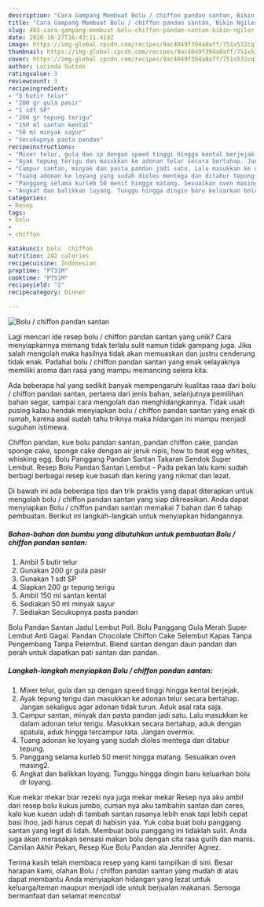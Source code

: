 ```yaml
---
description: "Cara Gampang Membuat Bolu / chiffon pandan santan, Bikin Ngiler"
title: "Cara Gampang Membuat Bolu / chiffon pandan santan, Bikin Ngiler"
slug: 483-cara-gampang-membuat-bolu-chiffon-pandan-santan-bikin-ngiler
date: 2020-10-27T16:43:11.414Z
image: https://img-global.cpcdn.com/recipes/9ac4049f394a8aff/751x532cq70/bolu-chiffon-pandan-santan-foto-resep-utama.jpg
thumbnail: https://img-global.cpcdn.com/recipes/9ac4049f394a8aff/751x532cq70/bolu-chiffon-pandan-santan-foto-resep-utama.jpg
cover: https://img-global.cpcdn.com/recipes/9ac4049f394a8aff/751x532cq70/bolu-chiffon-pandan-santan-foto-resep-utama.jpg
author: Lucinda Sutton
ratingvalue: 3
reviewcount: 3
recipeingredient:
- "5 butir telur"
- "200 gr gula pasir"
- "1 sdt SP"
- "200 gr tepung terigu"
- "150 ml santan kental"
- "50 ml minyak sayur"
- "Secukupnya pasta pandan"
recipeinstructions:
- "Mixer telur, gula dan sp dengan speed tinggi hingga kental berjejak."
- "Ayak tepung terigu dan masukkan ke adonan telur secara bertahap. Jangan sekaligus agar adonan tidak turun. Aduk asal rata saja."
- "Campur santan, minyak dan pasta pandan jadi satu. Lalu masukkan ke dalam adonan telur terigu. Masukkan secara bertahap, aduk dengan spatula, aduk hingga tercampur rata. Jangan overmix."
- "Tuang adonan ke loyang yang sudah dioles mentega dan ditabur tepung."
- "Panggang selama kurleb 50 menit hingga matang. Sesuaikan oven masing2."
- "Angkat dan balikkan loyang. Tunggu hingga dingin baru keluarkan bolu dr loyang."
categories:
- Resep
tags:
- bolu
- 
- chiffon

katakunci: bolu  chiffon 
nutrition: 242 calories
recipecuisine: Indonesian
preptime: "PT31M"
cooktime: "PT51M"
recipeyield: "2"
recipecategory: Dinner

---
```



![Bolu / chiffon pandan santan](https://img-global.cpcdn.com/recipes/9ac4049f394a8aff/751x532cq70/bolu-chiffon-pandan-santan-foto-resep-utama.jpg)

Lagi mencari ide resep bolu / chiffon pandan santan yang unik? Cara menyiapkannya memang tidak terlalu sulit namun tidak gampang juga. Jika salah mengolah maka hasilnya tidak akan memuaskan dan justru cenderung tidak enak. Padahal bolu / chiffon pandan santan yang enak selayaknya memiliki aroma dan rasa yang mampu memancing selera kita.

Ada beberapa hal yang sedikit banyak mempengaruhi kualitas rasa dari bolu / chiffon pandan santan, pertama dari jenis bahan, selanjutnya pemilihan bahan segar, sampai cara mengolah dan menghidangkannya. Tidak usah pusing kalau hendak menyiapkan bolu / chiffon pandan santan yang enak di rumah, karena asal sudah tahu triknya maka hidangan ini mampu menjadi suguhan istimewa.

Chiffon pandan, kue bolu pandan santan, pandan chiffon cake, pandan sponge cake, sponge cake dengan air jeruk nipis, how to beat egg whites, whisking egg. Bolu Panggang Pandan Santan Takaran Sendok Super Lembut. Resep Bolu Pandan Santan Lembut - Pada pekan lalu kami sudah berbagi berbagai resep kue basah dan kering yang nikmat dan lezat.


Di bawah ini ada beberapa tips dan trik praktis yang dapat diterapkan untuk mengolah bolu / chiffon pandan santan yang siap dikreasikan. Anda dapat menyiapkan Bolu / chiffon pandan santan memakai 7 bahan dan 6 tahap pembuatan. Berikut ini langkah-langkah untuk menyiapkan hidangannya.

<!--inarticleads1-->

##### Bahan-bahan dan bumbu yang dibutuhkan untuk pembuatan Bolu / chiffon pandan santan:

1. Ambil 5 butir telur
1. Gunakan 200 gr gula pasir
1. Gunakan 1 sdt SP
1. Siapkan 200 gr tepung terigu
1. Ambil 150 ml santan kental
1. Sediakan 50 ml minyak sayur
1. Sediakan Secukupnya pasta pandan


Bolu Pandan Santan Jadul Lembut Poll. Bolu Panggang Gula Merah Super Lembut Anti Gagal. Pandan Chocolate Chiffon Cake Selembut Kapas Tanpa Pengembang Tanpa Pelembut. Blend santan dengan daun pandan dan perah untuk dapatkan pati santan dan pandan. 

<!--inarticleads2-->

##### Langkah-langkah menyiapkan Bolu / chiffon pandan santan:

1. Mixer telur, gula dan sp dengan speed tinggi hingga kental berjejak.
1. Ayak tepung terigu dan masukkan ke adonan telur secara bertahap. Jangan sekaligus agar adonan tidak turun. Aduk asal rata saja.
1. Campur santan, minyak dan pasta pandan jadi satu. Lalu masukkan ke dalam adonan telur terigu. Masukkan secara bertahap, aduk dengan spatula, aduk hingga tercampur rata. Jangan overmix.
1. Tuang adonan ke loyang yang sudah dioles mentega dan ditabur tepung.
1. Panggang selama kurleb 50 menit hingga matang. Sesuaikan oven masing2.
1. Angkat dan balikkan loyang. Tunggu hingga dingin baru keluarkan bolu dr loyang.


Kue mekar mekar biar rezeki nya juga mekar mekar Resep nya aku ambil dari resep bolu kukus jumbo, cuman nya aku tambahin santan dan ceres, kalo kue kuean udah di tambah santan rasanya lebih enak tapi lebih cepat basi lhoo, jadi harus cepat di habisin yaa. Yuk coba buat bolu panggang santan yang legit di lidah. Membuat bolu panggang ini tidaklah sulit. Anda juga akan merasakan sensasi makan bolu dengan cita rasa gurih dan manis. Camilan Akhir Pekan, Resep Kue Bolu Pandan ala Jennifer Agnez. 

Terima kasih telah membaca resep yang kami tampilkan di sini. Besar harapan kami, olahan Bolu / chiffon pandan santan yang mudah di atas dapat membantu Anda menyiapkan hidangan yang lezat untuk keluarga/teman maupun menjadi ide untuk berjualan makanan. Semoga bermanfaat dan selamat mencoba!
